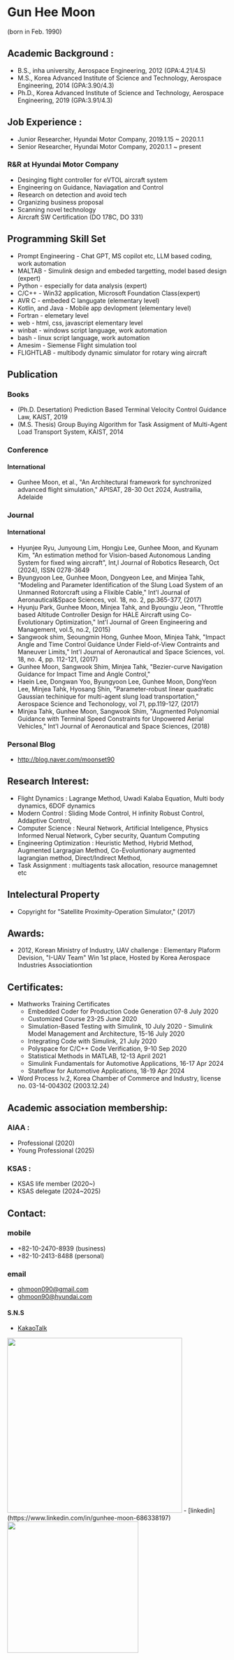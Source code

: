 # Gun Hee Moon 
(born in Feb. 1990)

## Academic Background :
- B.S., inha university, Aerospace Engineering, 2012  (GPA:4.21/4.5)
- M.S., Korea Advanced Institute of Science and Technology, Aerospace Engineering, 2014 (GPA:3.90/4.3)
- Ph.D., Korea Advanced Institute of Science and Technology, Aerospace Engineering, 2019 (GPA:3.91/4.3)

## Job Experience :
- Junior Researcher, Hyundai Motor Company, 2019.1.15 ~ 2020.1.1 </br>
- Senior Researcher, Hyundai Motor Company, 2020.1.1 ~ present </br>

### R&R at Hyundai Motor Company
- Desinging flight controller for eVTOL aircraft system
- Engineering on Guidance, Naviagation and Control
- Research on detection and avoid tech 
- Organizing business proposal  
- Scanning novel technology  
- Aircraft SW Certification (DO 178C, DO 331)

## Programming Skill Set
- Prompt Engineering - Chat GPT, MS copilot etc, LLM based coding, work automation 
- MALTAB - Simulink design and embeded targetting, model based design (expert)
- Python - especially for data analysis (expert)
- C/C++ - Win32 application, Microsoft Foundation Class(expert) 
- AVR C - embeded C langugate (elementary level)
- Kotlin, and Java - Mobile app devlopment (elementary level) 
- Fortran - elemetary level
- web - html, css, javascript elementary level 
- winbat - windows script language, work automation
- bash - linux script language, work automation 
- Amesim - Siemense Flight simulation tool
- FLIGHTLAB - multibody dynamic simulator for rotary wing aircraft

## Publication
### Books
- (Ph.D. Desertation) Prediction Based Terminal Velocity Control Guidance Law, KAIST, 2019 
- (M.S. Thesis) Group Buying Algorithm for Task Assigment of Multi-Agent Load Transport System, KAIST, 2014

### Conference
<!--
####(Domestic)
```
-->

#### International
- Gunhee Moon, et al., "An Architectural framework for synchronized advanced flight simulation," APISAT, 28-30 Oct 2024, Austrailia, Adelaide  

### Journal
<!--
#### Domestic
-->

#### International 
- Hyunjee Ryu, Junyoung Lim, Hongju Lee, Gunhee Moon, and Kyunam Kim, "An estimation method for Vision-based Autonomous Landing System for fixed wing aircraft", Int,l Journal of Robotics Research, Oct (2024), ISSN 0278-3649  
- Byungyoon Lee, Gunhee Moon, Dongyeon Lee, and Minjea Tahk, "Modeling and Parameter Identification of the Slung Load System of an Unmanned Rotorcraft using a Flixible Cable," Int'l Journal of Aeronautical&Space Sciences, vol. 18, no. 2, pp.365-377, (2017)
- Hyunju Park, Gunhee Moon, Minjea Tahk, and Byoungju Jeon, "Throttle based Altitude Controller Design for HALE Aircraft using Co-Evolutionary Optimization," Int'l Journal of Green Engineering and Management, vol.5, no.2, (2015)
- Sangwook shim, Seoungmin Hong, Gunhee Moon, Minjea Tahk, "Impact Angle and Time Control Guidance Under Field-of-View Contraints and Maneuver Limits," Int'l Journal of Aeronautical and Space Sciences, vol. 18, no. 4, pp. 112-121, (2017)
- Gunhee Moon, Sangwook Shim, Minjea Tahk, "Bezier-curve Navigation Guidance for Impact Time and Angle Control," 
- Haein Lee, Dongwan Yoo, Byungyoon Lee, Gunhee Moon, DongYeon Lee, Minjea Tahk, Hyosang Shin, "Parameter-robust linear quadratic Gaussian techinique for multi-agent slung load transportation," Aerospace Science and Techonology, vol 71, pp.119-127, (2017)
- Minjea Tahk, Gunhee Moon, Sangwook Shim, "Augmented Polynomial Guidance with Terminal Speed Constraints for Unpowered Aerial Vehicles," Int'l Journal of Aeronautical and Space Sciences, (2018)

### Personal Blog
- http://blog.naver.com/moonset90

## Research Interest:
- Flight Dynamics : Lagrange Method, Uwadi Kalaba Equation, Multi body dynamics, 6DOF dynamics
- Modern Control : Sliding Mode Control, H infinity Robust Control, Addaptive Control, 
- Computer Science : Neural Network, Artificial Inteligence, Physics Informed Nerual Network, Cyber security, Quantum Computing 
- Engineering Optimization : Heuristic Method, Hybrid Method, Augmented Largragian Method, Co-Evoluntionary augmented lagrangian method, Direct/Indirect Method, 
-	Task Assignment : multiagents task allocation, resource managemnet etc

## Intelectural Property
-	Copyright for "Satellite Proximity-Operation Simulator," (2017) 

## Awards:
-	2012, Korean Ministry of Industry, UAV challenge : Elementary Plaform Devision, "I-UAV Team" Win 1st place, Hosted by Korea Aerospace Industries Associationtion 

## Certificates:
+	Mathworks Training Certificates	
	+ Embedded Coder for Production Code Generation 07-8 July 2020
	+ Customized Course 23-25 June 2020
	+ Simulation-Based Testing with Simulink, 10 July 2020  - Simulink Model Management and Architecture, 15-16 July 2020
	+ Integrating Code with Simulink, 21 July 2020
	+ Polyspace for C/C++ Code Verification, 9-10 Sep 2020 
	+ Statistical Methods in MATLAB, 12-13 April 2021
	+ Simulink Fundamentals for Automotive Applications, 16-17 Apr 2024
	+ Stateflow for Automotive Applications, 18-19 Apr 2024
+	Word Process lv.2, Korea Chamber of Commerce and Industry, license no. 03-14-004302 (2003.12.24)

## Academic association membership:
###	AIAA : 
- Professional (2020)
- Young Professional (2025)

###	KSAS : 
- KSAS life member (2020~) </br>
- KSAS delegate (2024~2025)

## Contact:
### mobile
- +82-10-2470-8939 (business) </br>
- +82-10-2413-8488 (personal)

### email
- ghmoon090@gmail.com </br>
- ghmoon90@hyundai.com

#### S.N.S
- [KakaoTalk](http://qr.kakao.com/talk/sON8CctTfctEJ_9tsBfULXpQNbM-)
<img src="/img/IMG_6162.jpeg" height="400" />
- [linkedin](https://www.linkedin.com/in/gunhee-moon-686338197)
<img src="/img/IMG_6165.jpeg" height="300" />
